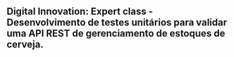 <h2>Digital Innovation: Expert class - Desenvolvimento de testes unitários para validar uma API REST de gerenciamento de estoques de cerveja.</h2>
